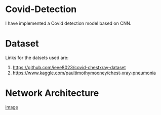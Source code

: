 # Covid-Detection

I have implemented a Covid detection model based on CNN.

# Dataset

Links for the datsets used are:
1. https://github.com/ieee8023/covid-chestxray-dataset
2. https://www.kaggle.com/paultimothymooney/chest-xray-pneumonia

# Network Architecture
[image](https://github.com/avnish-aryan/Covid-Detection/assets/138995188/97555006-b7a0-4332-b1c1-d35350ae23a9)


